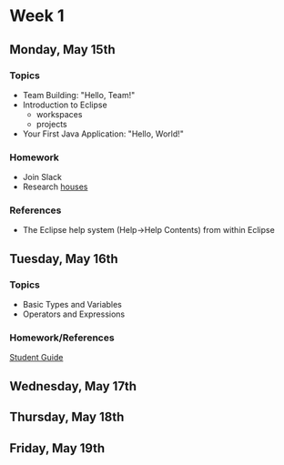 # Week 1

## Monday, May 15th

### Topics

- Team Building: "Hello, Team!"
- Introduction to Eclipse
  - workspaces
  - projects
- Your First Java Application: "Hello, World!"

### Homework

- Join Slack
- Research [houses](./houses.md)

### References

- The Eclipse help system (Help->Help Contents) from within Eclipse

## Tuesday, May 16th

### Topics

- Basic Types and Variables
- Operators and Expressions

### Homework/References

[Student Guide](./types-and-expressions.md)

## Wednesday, May 17th

## Thursday, May 18th

## Friday, May 19th
